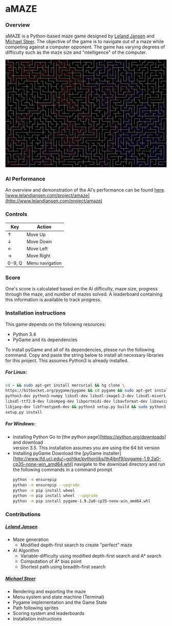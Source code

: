 # aMAZE


### Overview
aMAZE is a Python-based maze game designed by
[Leland Jansen](https://github.com/lelandjansen) and
[Michael Steer](https://github.com/michaelsteer). The objective of the game is
to navigate out of a maze while competing against a computer opponent. The game
has varying degrees of difficulty such as the maze size and "intelligence" of
the computer.

![Randomly generated maze and "smart" AI path](/demo/6040ai.png)


### AI Performance
An overview and demonstration of the AI's performance can be found
[here](http://www.lelandjansen.com/project/amaze).
[www.lelandjansen.com/project/amaze](http://www.lelandjansen.com/project/amaze)


### Controls
Key | Action
--- | ---
↑ | Move Up
↓ | Move Down
← | Move Left
→ | Move Right
0-9, Q | Menu navigation


### Score
One's score is calculated based on the AI difficulty, maze size, progress
through the maze, and number of mazes solved. A leaderboard containing this
information is available to track progress.


### Installation instructions
This game depends on the following resources:
- Python 3.4
- PyGame and its dependencies

To install pyGame and all of its dependencies, please run the following command.
Copy and paste the string below to install all necessary libraries
for this project. This assumes Python3 is already installed.
##### For Linux:
```bash
cd ~ && sudo apt-get install mercurial && hg clone \
https://bitbucket.org/pygame/pygame && cd pygame && sudo apt-get install \
python3-dev python3-numpy libsdl-dev libsdl-image1.2-dev libsdl-mixer1.2-dev \
libsdl-ttf2.0-dev libsmpeg-dev libportmidi-dev libavformat-dev libswscale-dev \
libjpeg-dev libfreetype6-dev && python3 setup.py build && sudo python3 \
setup.py install
```

##### For Windows:
- Installing Python
    Go to [the python page][https://python.org/downloads] and download     
    version 3.5. This installation assumes you are using the 64 bit version
- Installing pyGame
    Download the [pyGame installer][http://www.lfd.uci.edu/~gohlke/pythonlibs/th4jbnf9/pygame-1.9.2a0-cp35-none-win_amd64.whl]
    navigate to the download directory and run the following commands in a command prompt
    ```bash
    python -m ensurepip
    python -m ensurepip --upgrade
    python -m pip install wheel
    python -m pip install wheel --upgrade
    python -m pip install pygame-1.9.2a0-cp35-none-win_amd64.whl
    ```

### Contributions
##### [Leland Jansen](https://github.com/lelandjansen)
- Maze generation
   - Modified depth-first search to create "perfect" maze
- AI Algorithm
   - Variable-difficulty using modified depth-first search and A\* search
   - Computation of A\* bias point
   - Shortest path using breadth-first search

##### [Michael Steer](https://github.com/michaelsteer)
- Rendering and exporting the maze
- Menu system and state machine (Terminal)
- Pygame implementation and the Game State
- Path following sprites
- Scoring system and leaderboards
- Installation instructions
